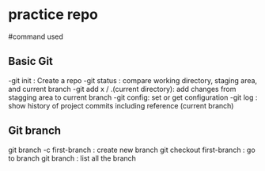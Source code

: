 # practice repo 

#command used 

## Basic Git 
-git init : Create a repo
-git status : compare working directory, staging area, and current branch
-git add x / .(current directory): add changes from stagging area to current branch
-git config: set or get configuration
-git log : show history of project commits including reference (current branch)

## Git branch
git branch -c first-branch : create new branch
git checkout first-branch : go to branch
git branch : list all the branch
